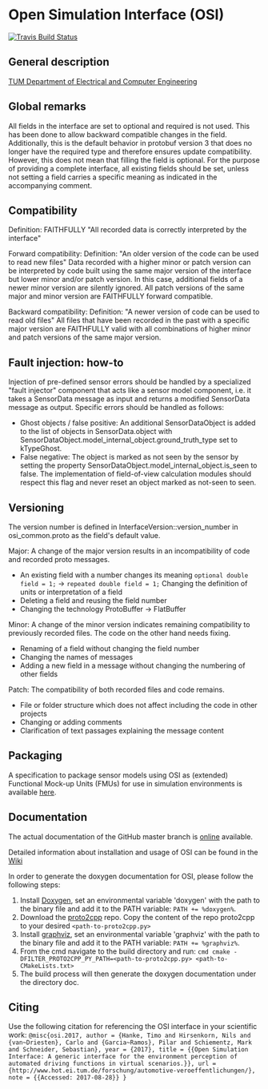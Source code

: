 Open Simulation Interface (OSI)
===============================

[![Travis Build Status](https://travis-ci.org/OpenSimulationInterface/open-simulation-interface.svg?branch=master)](https://travis-ci.org/OpenSimulationInterface/open-simulation-interface)


General description
-------------------
[TUM Department of Electrical and Computer Engineering](https://www.hot.ei.tum.de/forschung/automotive-veroeffentlichungen/)


Global remarks
--------------
All fields in the interface are set to optional and required is not used. This has been done to allow backward
compatible changes in the field. Additionally, this is the default behavior in protobuf version 3 that does no longer
have the required type and therefore ensures update compatibility.
However, this does not mean that filling the field is optional. For the purpose of providing a complete interface, all
existing fields should be set, unless not setting a field carries a specific meaning as indicated in the accompanying
comment.


Compatibility
--------------
Definition: FAITHFULLY "All recorded data is correctly interpreted by the interface"

Forward compatibility:
Definition: "An older version of the code can be used to read new files"
Data recorded with a higher minor or patch version can be interpreted by code built using the same major version of the interface but lower minor and/or patch version.
In this case, additional fields of a newer minor version are silently ignored. All patch versions of the same major and minor version are FAITHFULLY forward compatible.

Backward compatibility:
Definition: "A newer version of code can be used to read old files"
All files that have been recorded in the past with a specific major version are FAITHFULLY valid with all combinations of
higher minor and patch versions of the same major version.


Fault injection: how-to
------------------------
Injection of pre-defined sensor errors should be handled by a specialized "fault injector" component that acts like a
sensor model component, i.e. it takes a SensorData message as input and returns a modified SensorData message as output.
Specific errors should be handled as follows:
- Ghost objects / false positive:
    An additional SensorDataObject is added to the list of objects in SensorData.object
    with SensorDataObject.model_internal_object.ground_truth_type set to kTypeGhost.
- False negative:
    The object is marked as not seen by the sensor by setting the property
    SensorDataObject.model_internal_object.is_seen to false. The implementation
    of field-of-view calculation modules should respect this flag and never reset
    an object marked as not-seen to seen.


Versioning
----------
The version number is defined in InterfaceVersion::version_number in osi_common.proto as the field's default value.

Major:
A change of the major version results in an incompatibility of code and recorded proto messages.
- An existing field with a number changes its meaning
  `optional double field = 1;` -> `repeated double field = 1;`
  Changing the definition of units or interpretation of a field
- Deleting a field and reusing the field number
- Changing the technology
  ProtoBuffer -> FlatBuffer

Minor:
A change of the minor version indicates remaining compatibility to previously recorded files. The code on the other hand needs fixing.
- Renaming of a field without changing the field number
- Changing the names of messages
- Adding a new field in a message without changing the numbering of other fields

Patch:
The compatibility of both recorded files and code remains.
- File or folder structure which does not affect including the code in other projects
- Changing or adding comments
- Clarification of text passages explaining the message content


Packaging
---------

A specification to package sensor models using OSI as (extended)
Functional Mock-up Units (FMUs) for use in simulation environments
is available [here](https://github.com/OpenSimulationInterface/osi-sensor-model-packaging).


Documentation
-------------

The actual documentation of the GitHub master branch is [online](https://opensimulationinterface.github.io/open-simulation-interface/) available.

Detailed information about installation and usage of OSI can be found in the [Wiki](https://github.com/OpenSimulationInterface/open-simulation-interface/wiki)

In order to generate the doxygen documentation for OSI, please follow the following steps:
1. Install [Doxygen](http://www.stack.nl/~dimitri/doxygen/download.html), set an environmental variable 'doxygen' with the path to the binary file and add it to the PATH variable: `PATH += %doxygen%`.
2. Download the [proto2cpp](https://github.com/OpenSimulationInterface/proto2cpp) repo.
Copy the content of the repo proto2cpp to your desired `<path-to-proto2cpp.py>`
3. Install [graphviz](https://graphviz.gitlab.io/_pages/Download/Download_windows.html), set an environmental variable 'graphviz' with the path to the binary file and add it to the PATH variable: `PATH += %graphviz%`.
4. From the cmd navigate to the build directory and run: `cmd cmake -DFILTER_PROTO2CPP_PY_PATH=<path-to-proto2cpp.py> <path-to-CMakeLists.txt>`
5. The build process will then generate the doxygen documentation under the directory doc.


Citing
------

Use the following citation for referencing the OSI interface in your scientific work: `
@misc{osi.2017,
        author = {Hanke, Timo and Hirsenkorn, Nils and {van~Driesten}, Carlo and {Garcia~Ramos}, Pilar and Schiementz, Mark and Schneider, Sebastian},
        year = {2017},
        title = {{Open Simulation Interface: A generic interface for the environment perception of automated driving functions in virtual scenarios.}},
        url = {http://www.hot.ei.tum.de/forschung/automotive-veroeffentlichungen/},
        note = {{Accessed: 2017-08-28}}
} 
`
